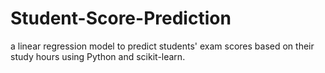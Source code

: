 # Student-Score-Prediction
a linear regression model to predict students' exam scores based on their study hours using Python and scikit-learn.
